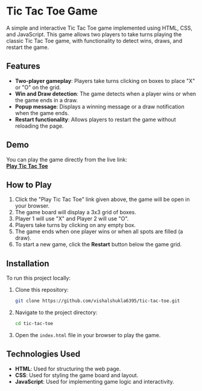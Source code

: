 # Tic Tac Toe Game

A simple and interactive Tic Tac Toe game implemented using HTML, CSS, and JavaScript. This game allows two players to take turns playing the classic Tic Tac Toe game, with functionality to detect wins, draws, and restart the game.

## Features

- **Two-player gameplay**: Players take turns clicking on boxes to place "X" or "O" on the grid.
- **Win and Draw detection**: The game detects when a player wins or when the game ends in a draw.
- **Popup message**: Displays a winning message or a draw notification when the game ends.
- **Restart functionality**: Allows players to restart the game without reloading the page.

## Demo

You can play the game directly from the live link:  
[**Play Tic Tac Toe**](https://vishalshukla6395.github.io/tic-tac-toe)

## How to Play

1. Click the "Play Tic Tac Toe" link given above, the game will be open in your browser.
2. The game board will display a 3x3 grid of boxes.
3. Player 1 will use "X" and Player 2 will use "O".
4. Players take turns by clicking on any empty box.
5. The game ends when one player wins or when all spots are filled (a draw).
6. To start a new game, click the **Restart** button below the game grid.

## Installation

To run this project locally:

1. Clone this repository:

    ```bash
    git clone https://github.com/vishalshukla6395/tic-tac-toe.git
    ```

2. Navigate to the project directory:

    ```bash
    cd tic-tac-toe
    ```

3. Open the `index.html` file in your browser to play the game.

## Technologies Used

- **HTML**: Used for structuring the web page.
- **CSS**: Used for styling the game board and layout.
- **JavaScript**: Used for implementing game logic and interactivity.
